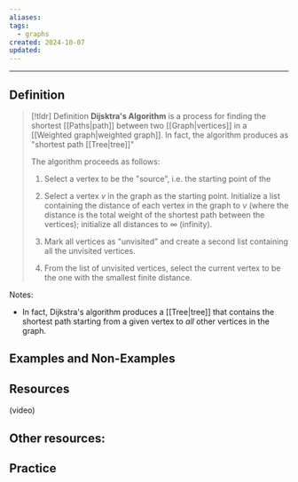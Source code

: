 ```yaml
---
aliases: 
tags:
  - graphs
created: 2024-10-07
updated:
---
```

---
## Definition 

> [!tldr] Definition
> **Dijsktra's Algorithm** is a process for finding the shortest [[Paths|path]] between two [[Graph|vertices]] in a [[Weighted graph|weighted graph]]. In fact, the algorithm produces as "shortest path [[Tree|tree]]"
> 
> The algorithm proceeds as follows: 
> 1. Select a vertex to be the "source", i.e. the starting point of the 
> 
> 1. Select a vertex $v$ in the graph as the starting point. Initialize a list containing the distance of each vertex in the graph to $v$ (where the distance is the total weight of the shortest path between the vertices); initialize all distances to $\infty$ (infinity). 
> 2. Mark all vertices as "unvisited" and create a second list containing all the unvisited vertices. 
> 3. From the list of unvisited vertices, select the current vertex to be the one with the smallest finite distance. 


Notes: 
- In fact, Dijkstra's algorithm produces a [[Tree|tree]] that contains the shortest path starting from a given vertex to *all* other vertices in the graph. 

## Examples and Non-Examples

## Resources 

(video)

Other resources: 
- 

## Practice 
